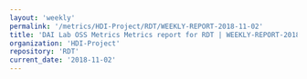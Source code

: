 ```yaml
---
layout: 'weekly'
permalink: '/metrics/HDI-Project/RDT/WEEKLY-REPORT-2018-11-02'
title: 'DAI Lab OSS Metrics Metrics report for RDT | WEEKLY-REPORT-2018-11-02'
organization: 'HDI-Project'
repository: 'RDT'
current_date: '2018-11-02'
---
```

